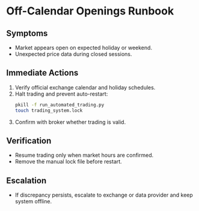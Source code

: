 # Off-Calendar Openings Runbook

## Symptoms
- Market appears open on expected holiday or weekend.
- Unexpected price data during closed sessions.

## Immediate Actions
1. Verify official exchange calendar and holiday schedules.
2. Halt trading and prevent auto-restart:
   ```bash
   pkill -f run_automated_trading.py
   touch trading_system.lock
   ```
3. Confirm with broker whether trading is valid.

## Verification
- Resume trading only when market hours are confirmed.
- Remove the manual lock file before restart.

## Escalation
- If discrepancy persists, escalate to exchange or data provider and keep system offline.
